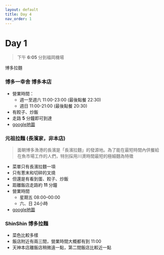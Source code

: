 ```yaml
---
layout: default
title: Day 4
nav_order: 1
---
```


Day 1
========
> 下午 __6:05__ 分到福岡機場


博多拉麵
### 博多一幸舍 博多本店
* 營業時間：
  - 週一至週六 11:00-23:00 (最後點餐 22:30)
  - 週日 11:00-21:00 (最後點餐 20:30)
* 有餃子、炒飯
* 走路 __5__ 分鐘即可到達
* [google地圖](https://maps.app.goo.gl/xryE6BaBYJweiuWR9)

### 元祖拉麵 (長濱家，非本店)
> 面朝博多漁港的長濱是「長濱拉麵」的發源地。為了能在最短時間內供餐給在魚市場工作的人們，特別採用川燙時間最短的極細麵為特徵
* 菜單只有長濱拉麵一項
* 只有蔥末和切碎的叉燒
* 但還是有看到蛋、餃子、炒飯
* 距離飯店走路約 __11__ 分鐘
* 營業時間
  - 星期五 08:00–00:00
  - 六、日 24小時
* [google地圖](https://maps.app.goo.gl/PKndFfusjsgD5pGN9)

### ShinShin 博多拉麵
* 菜色比較多樣
* 飯店附近有兩三間，營業時間大概都有到 11:00
* 天神本店離飯店稍微遠一點，第二間飯店比較近一點
